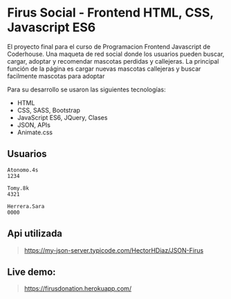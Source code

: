 # Firus Social - Frontend HTML, CSS, Javascript ES6
El proyecto final para el curso de Programacion Frontend Javascript de Coderhouse.
Una maqueta de red social donde los usuarios pueden buscar, cargar, adoptar y recomendar mascotas perdidas y callejeras.
La principal función de la página es cargar nuevas mascotas callejeras y buscar facilmente mascotas para adoptar

Para su desarrollo se usaron las siguientes tecnologías:
- HTML
- CSS, SASS, Bootstrap
- JavaScript ES6, JQuery, Clases
- JSON, APIs 
- Animate.css

## Usuarios
```
Atonomo.4s
1234
```
````
Tomy.8k
4321
````

````
Herrera.Sara
0000
````

## Api utilizada
>https://my-json-server.typicode.com/HectorHDiaz/JSON-Firus

## Live demo:
>https://firusdonation.herokuapp.com/
